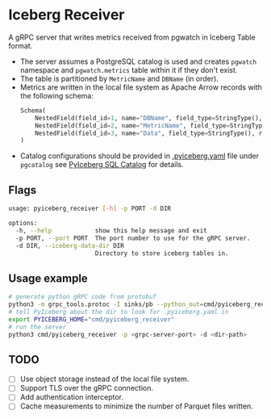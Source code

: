 # Iceberg Receiver

A gRPC server that writes metrics received from pgwatch in Iceberg Table format.

- The server assumes a PostgreSQL catalog is used and creates `pgwatch` namespace and `pgwatch.metrics` table within it if they don't exist.
- The table is partitioned by `MetricName` and `DBName` (in order).
- Metrics are written in the local file system as Apache Arrow records with the following schema:
    ```python
    Schema(
        NestedField(field_id=1, name="DBName", field_type=StringType(), required=True),
        NestedField(field_id=2, name="MetricName", field_type=StringType(), required=True),
        NestedField(field_id=3, name="Data", field_type=StringType(), required=True),
    )
    ```
- Catalog configurations should be provided in [.pyiceberg.yaml](./.pyiceberg.yaml) file under `pgcatalog` see [PyIceberg SQL Catalog](https://py.iceberg.apache.org/configuration/#sql-catalog) for details.

## Flags

```bash
usage: pyiceberg_receiver [-h] -p PORT -d DIR

options:
  -h, --help            show this help message and exit
  -p PORT, --port PORT  The port number to use for the gRPC server.
  -d DIR, --iceberg-data-dir DIR
                        Directory to store iceberg tables in.
```

## Usage example

```bash
# generate python gRPC code from protobuf
python3 -m grpc_tools.protoc -I sinks/pb --python_out=cmd/pyiceberg_receiver --grpc_python_out=cmd/pyiceberg_receiver sinks/pb/pgwatch.proto
# tell PyIceberg about the dir to look for .pyiceberg.yaml in
export PYICEBERG_HOME="cmd/pyiceberg_receiver"
# run the server
python3 cmd/pyiceberg_receiver -p <grpc-server-port> -d <dir-path>
```

## TODO

- [ ] Use object storage instead of the local file system.
- [ ] Support TLS over the gRPC connection.
- [ ] Add authentication interceptor.
- [ ] Cache measurements to minimize the number of Parquet files written.
